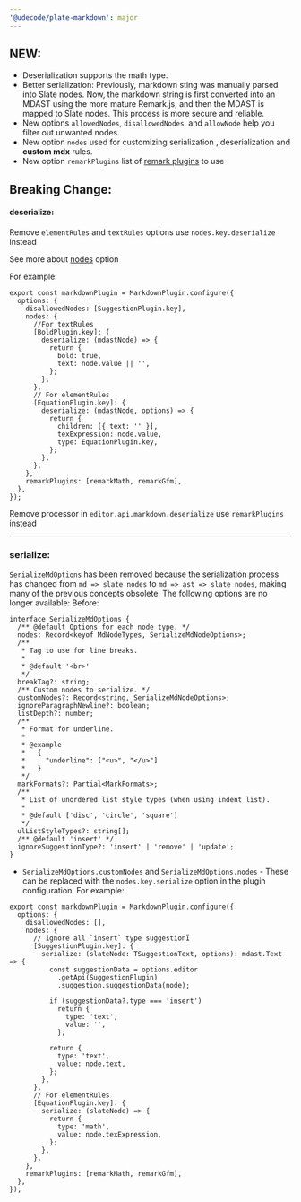 ```yaml
---
'@udecode/plate-markdown': major
---
```


## NEW:

- Deserialization supports the math type.
- Better serialization: Previously, markdown sting was manually parsed into Slate nodes. Now, the markdown string is first converted into an MDAST using the more mature Remark.js, and then the MDAST is mapped to Slate nodes. This process is more secure and reliable.
- New options `allowedNodes`, `disallowedNodes`, and `allowNode` help you filter out unwanted nodes.
- New option `nodes` used for customizing serialization , deserialization and **custom mdx** rules.
- New option `remarkPlugins`  list of [remark plugins](https://github.com/remarkjs/remark/blob/main/doc/plugins.md#list-of-plugins) to use 

## Breaking Change:

#### deserialize:

Remove `elementRules` and `textRules` options use `nodes.key.deserialize` instead

See more about [nodes](https://platejs.org/docs/markdown) option

For example:

```tsx
export const markdownPlugin = MarkdownPlugin.configure({
  options: {
    disallowedNodes: [SuggestionPlugin.key],
    nodes: {
      //For textRules
      [BoldPlugin.key]: {
        deserialize: (mdastNode) => {
          return {
            bold: true,
            text: node.value || '',
          };
        },
      },
      // For elementRules
      [EquationPlugin.key]: {
        deserialize: (mdastNode, options) => {
          return {
            children: [{ text: '' }],
            texExpression: node.value,
            type: EquationPlugin.key,
          };
        },
      },
    },
    remarkPlugins: [remarkMath, remarkGfm],
  },
});
```

Remove processor in `editor.api.markdown.deserialize` use `remarkPlugins` instead

---

### serialize:
`SerializeMdOptions` has been removed because the serialization process has changed from `md => slate nodes` to `md => ast => slate nodes`, making many of the previous concepts obsolete. The following options are no longer available:
Before:

```tsx
interface SerializeMdOptions {
  /** @default Options for each node type. */
  nodes: Record<keyof MdNodeTypes, SerializeMdNodeOptions>;
  /**
   * Tag to use for line breaks.
   *
   * @default '<br>'
   */
  breakTag?: string;
  /** Custom nodes to serialize. */
  customNodes?: Record<string, SerializeMdNodeOptions>;
  ignoreParagraphNewline?: boolean;
  listDepth?: number;
  /**
   * Format for underline.
   *
   * @example
   *   {
   *     "underline": ["<u>", "</u>"]
   *   }
   */
  markFormats?: Partial<MarkFormats>;
  /**
   * List of unordered list style types (when using indent list).
   *
   * @default ['disc', 'circle', 'square']
   */
  ulListStyleTypes?: string[];
  /** @default 'insert' */
  ignoreSuggestionType?: 'insert' | 'remove' | 'update';
}
```

- `SerializeMdOptions.customNodes` and `SerializeMdOptions.nodes` - These can be replaced with the `nodes.key.serialize` option in the plugin configuration. For example:

```tsx
export const markdownPlugin = MarkdownPlugin.configure({
  options: {
    disallowedNodes: [],
    nodes: {
      // ignore all `insert` type suggestionÏ
      [SuggestionPlugin.key]: {
        serialize: (slateNode: TSuggestionText, options): mdast.Text => {
          const suggestionData = options.editor
            .getApi(SuggestionPlugin)
            .suggestion.suggestionData(node);

          if (suggestionData?.type === 'insert')
            return {
              type: 'text',
              value: '',
            };

          return {
            type: 'text',
            value: node.text,
          };
        },
      },
      // For elementRules
      [EquationPlugin.key]: {
        serialize: (slateNode) => {
          return {
            type: 'math',
            value: node.texExpression,
          };
        },
      },
    },
    remarkPlugins: [remarkMath, remarkGfm],
  },
});
```
